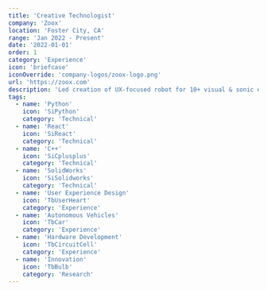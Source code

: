 ```yaml
---
title: 'Creative Technologist'
company: 'Zoox'
location: 'Foster City, CA'
range: 'Jan 2022 - Present'
date: '2022-01-01'
order: 1
category: 'Experience'
icon: 'briefcase'
iconOverride: 'company-logos/zoox-logo.png'
url: 'https://zoox.com'
description: 'Led creation of UX-focused robot for 10+ visual & sonic experience projects. Created 15+ electro-mechanical & software (Python, C++, React) prototypes, enhancing research & design studies for autonomous vehicle user experiences.'
tags:
  - name: 'Python'
    icon: 'SiPython'
    category: 'Technical'
  - name: 'React'
    icon: 'SiReact'
    category: 'Technical'
  - name: 'C++'
    icon: 'SiCplusplus'
    category: 'Technical'
  - name: 'SolidWorks'
    icon: 'SiSolidworks'
    category: 'Technical'
  - name: 'User Experience Design'
    icon: 'TbUserHeart'
    category: 'Experience'
  - name: 'Autonomous Vehicles'
    icon: 'TbCar'
    category: 'Experience'
  - name: 'Hardware Development'
    icon: 'TbCircuitCell'
    category: 'Experience'
  - name: 'Innovation'
    icon: 'TbBulb'
    category: 'Research'
---
```

